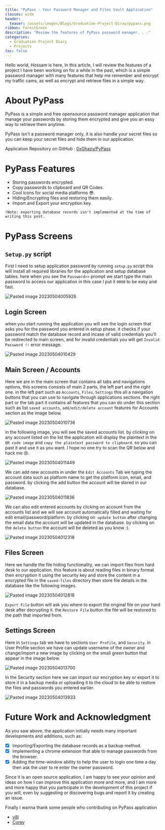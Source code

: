 ```yaml
---
title: "PyPass - Your Password Manager and Files Vault Application"
classes: wide
header:
  teaser: /assets/images/Blogs/Graduation-Project-Diray/pypass.png
ribbon: ForestGreen
description: "Review the features of PyPass password manager. . ."
categories:
  - Graduation Project Diary
  - Projects
toc: false
---
```


Hello world, Hossam is here, In this article, I will review the features of a project I have been working on for a while in the past, which is a simple password manager with many features that help me remember and encrypt my traffic cams, as well as encrypt and retrieve files in a simple way.

# About PyPass

PyPass is a simple and  free opensource password manager application that manage your passwords by storing them encrypted and give you an easy way to retrieve them anytime.

PyPass isn't a password manager only, it is also handle your secret files so you can keep your secret files and hide them in our application.

Application Repository on GitHub : [0xGhazy/PyPass](https://github.com/0xGhazy/PyPass)

# PyPass Features

- Storing passwords encrypted.
- Copy passwords to clipboard and QR Codes.
- Cool icons for social media platforms 😎.
- Hiding/Encrypting files and restoring them easily.
- Import and Export your encryption key.

`!Note: exporting database records isn't implemented at the time of writing this post.`

# PyPass Screens

## `Setup.py` script

First I need to setup application password by running `setup.py` script this will install all required libraries for the application and setup database tables.
here when you see the `Password>>` prompt we start type the main password to access our application in this case I put it `0000` to be easy and fast.

![Pasted image 20230504005926](https://user-images.githubusercontent.com/60070427/236076543-30c02e74-744f-4e21-b63d-2ac0b724f173.png)

## Login Screen

when you start running the application you will see the login screen that asks you for the password you entered in setup phase. it checks if your password match the database record and incase of valid credentials you'll be redirected to main screen, and for invalid credentials you will get `Invalid Password !!` error message.

![Pasted image 20230504010429](https://user-images.githubusercontent.com/60070427/236076575-f2387740-8820-48c6-95d3-ed1e597a34c0.png)

## Main Screen / Accounts

Here we are in the main screen that contains all tabs and navigations options, this screens consists of main 2 parts, the left part and the right one. in the left part such as `Accounts`, `Files`, `Settings` this all a navigation buttons that you can use to navigate through applications sections. the right part or the tab part it contains all features that you can do under this section such as list `saved accounts`, `add/edit/delete account` features for Accounts section as the image below.

![Pasted image 20230504010736](https://user-images.githubusercontent.com/60070427/236076676-a8b689ec-78a3-44fa-8fae-003d52cbd20f.png)

in the following image, you will see the saved accounts list. by clicking on any account listed on the list the application will display the plaintext in the `QR code image` and `copy the plaintext password to clipboard`. so you can past it and use it as you want.
I hope no one try to scan the QR below and hack me 😢.

![Pasted image 20230504011449](https://user-images.githubusercontent.com/60070427/236076740-a27e7019-222b-49e5-9d6d-5bcac515b73c.png)

We can add new accounts in under the `Edit Accounts` Tab we typing the account data such as platform name to get the platform icon, email, and password. by clicking the add button  the account will be stored in our database.

![Pasted image 20230504011836](https://user-images.githubusercontent.com/60070427/236076877-9daae8aa-1329-4789-89a3-fd978a737be7.png)

We can also edit entered accounts by clicking on account from the accounts list and we will see account automatically filled and waiting for edit email/password/platform. by clicking on` update button` after changing the email data the account will be updated in the database. by clicking on the `delete button` the account will be deleted as you know :).

![Pasted image 20230504012318](https://user-images.githubusercontent.com/60070427/236076970-84160481-b8ff-4305-b39a-3f1fd2ca6a9b.png)

## Files Screen

Here we handle the file hiding functionality, we can import files from hard desk to our application. this feature is about reading files in binary format then encryption it using the security key and store the content in a encrypted file in the `saved-files` directory then store file details in the database like the following images.

![Pasted image 20230504012818](https://user-images.githubusercontent.com/60070427/236077097-37c70924-0bec-4237-b14c-f77f4e8905b4.png)

`Export File` button will ask you where to export the original file on your hard desk after decrypting it. the `Restore File` button the file will be restored to the path that imported from.

## Settings Screen

Here in `Settings` tab we have to sections `User Profile`, and `Security`. in User Profile section we have can update username of the owner and change/import a new image by clicking on the small green button that appear in the image below.

![Pasted image 20230504013700](https://user-images.githubusercontent.com/60070427/236077204-13579a4d-7031-4126-b36c-e1c68a82ddd2.png)

In the Security section here we can import our encryption key or export it to store it in a backup media or uploading it to the cloud to be able to restore the files and passwords you entered earlier.

![Pasted image 20230504013933](https://user-images.githubusercontent.com/60070427/236077257-d343b4eb-f873-4654-a8bd-785f9d10c3a0.png)

# Future Work and Acknowledgment

As you saw above, the application initially needs many important developments and additions, such as:
- [x] Importing/Exporting the database records as a backup method.
- [x] Implementing a chrome extension that able to manage passwords from the browser.
- [x] Adding the time-window ability to help the user to login one time a day then ask the user to re enter the owner password.

Since it is an open source application, I am happy to see your opinion and ideas on how I can improve this application more and more, and I am more and more happy that you participate in the development of this project if you will, even by suggesting or discovering bugs and report it by creating an issue.

Finally I wanna thank some people who contributing on PyPass application
- [y8l](https://github.com/yusufadell)
- [Corey](https://github.com/corey-new)